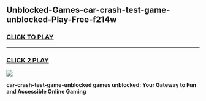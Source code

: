 
## Unblocked-Games-car-crash-test-game-unblocked-Play-Free-f214w
<h3>
<a href="https://premium76.site?title=car-crash-test-game-unblocked&ref=19M">CLICK TO PLAY</a></h3>
<hr>

<h3>
<a href="https://premium76.site?title=car-crash-test-game-unblocked&ref=19M">CLICK 2 PLAY</a>
  
</h3>

<a href="https://premium76.site?title=car-crash-test-game-unblocked&ref=19M"><img src="https://clearcache.store/games.png"></a>


**car-crash-test-game-unblocked games unblocked: Your Gateway to Fun and Accessible Online Gaming**

